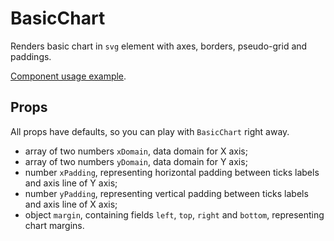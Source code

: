 # BasicChart

Renders basic chart in `svg` element with axes, borders, pseudo-grid and paddings.

[Component usage example](../../../demos/src/RDVE/examples/BasicChartDemo.jsx).

## Props

All props have defaults, so you can play with `BasicChart` right away.

- array of two numbers `xDomain`, data domain for X axis;
- array of two numbers `yDomain`, data domain for Y axis;
- number `xPadding`, representing horizontal padding between ticks labels and axis line of Y axis;
- number `yPadding`, representing vertical padding between ticks labels and axis line of X axis;
- object `margin`, containing fields `left`, `top`, `right` and `bottom`, representing chart margins.
